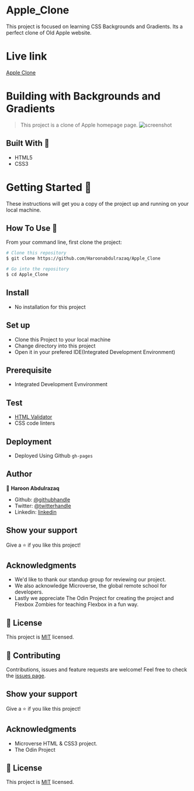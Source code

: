 # Apple_Clone
This project is focused on learning CSS Backgrounds and Gradients. Its a perfect clone of Old Apple website.

# Live link
  [Apple Clone](https://haroonabdulrazaq.github.io/Apple_Clone/)

# Building with Backgrounds and Gradients

> This project is a clone of Apple homepage page.
> ![screenshot]("./assets/img/screenshot.png")

## Built With 🔧

- HTML5
- CSS3

# Getting Started 🚀

These instructions will get you a copy of the project up and running on your local machine.


## How To Use 🔧

From your command line, first clone the project:

```bash
# Clone this repository
$ git clone https://github.com/Haroonabdulrazaq/Apple_Clone

# Go into the repository
$ cd Apple_Clone

```
## Install
- No installation for this project

## Set up
- Clone this Project to your local machine
- Change directory into this project
- Open it in your prefered IDE(Integrated Development Environment)

## Prerequisite
- Integrated Development Evnvironment

## Test
- [HTML Validator](https://validator.w3.org/)
- CSS code linters

## Deployment

- Deployed Using Github ```gh-pages```

## Author 

👤 **Haroon Abdulrazaq**


- Github: [@githubhandle](https://github.com/Haroonabdulrazaq)
- Twitter: [@twitterhandle](https://twitter.com/hanq_o)
- Linkedin: [linkedin](https://www.linkedin.com/in/haroonabdulrazaq)

## Show your support
Give a ⭐️ if you like this project!

## Acknowledgments
- We'd like to thank our standup group for reviewing our project.
- We also acknowledge Microverse, the global remote school for developers.
- Lastly we appreciate The Odin Project for creating the project and Flexbox Zombies for teaching Flexbox in a fun way.

## 📝 License

This project is [MIT](lic.url) licensed.

## :handshake: Contributing

Contributions, issues and feature requests are welcome!
Feel free to check the [issues page](issues/).

## Show your support

Give a :star:️ if you like this project!

## Acknowledgments

- Microverse HTML & CSS3 project.
- The Odin Project

## :memo: License

This project is [MIT](lic.url) licensed.
